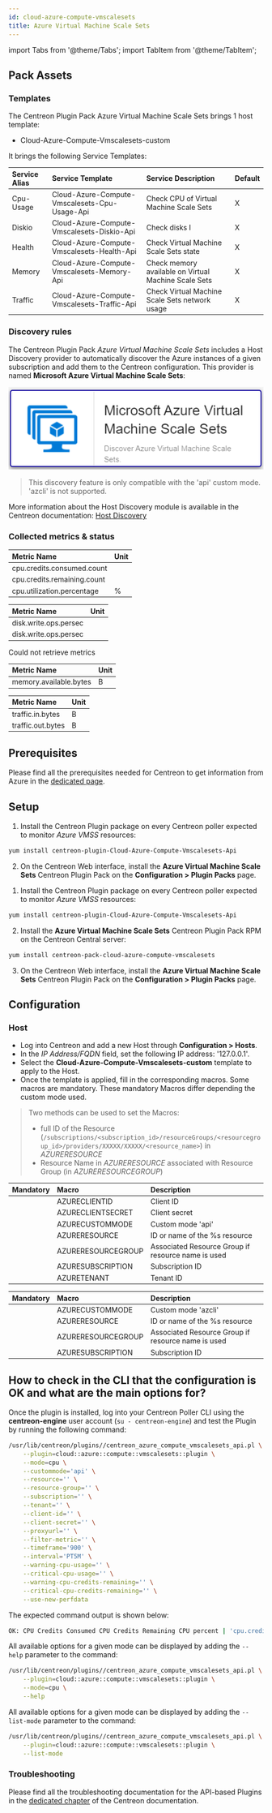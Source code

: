 ```yaml
---
id: cloud-azure-compute-vmscalesets
title: Azure Virtual Machine Scale Sets
---
```

import Tabs from '@theme/Tabs';
import TabItem from '@theme/TabItem';


## Pack Assets

### Templates

The Centreon Plugin Pack Azure Virtual Machine Scale Sets brings 1 host template:
* Cloud-Azure-Compute-Vmscalesets-custom

It brings the following Service Templates:

| Service Alias | Service Template                              | Service Description                                  | Default |
|:--------------|:----------------------------------------------|:-----------------------------------------------------|:--------|
| Cpu-Usage     | Cloud-Azure-Compute-Vmscalesets-Cpu-Usage-Api | Check CPU of Virtual Machine Scale Sets              | X       |
| Diskio        | Cloud-Azure-Compute-Vmscalesets-Diskio-Api    | Check disks I                                        | X       |
| Health        | Cloud-Azure-Compute-Vmscalesets-Health-Api    | Check Virtual Machine Scale Sets state               | X       |
| Memory        | Cloud-Azure-Compute-Vmscalesets-Memory-Api    | Check memory available on Virtual Machine Scale Sets | X       |
| Traffic       | Cloud-Azure-Compute-Vmscalesets-Traffic-Api   | Check Virtual Machine Scale Sets network usage       | X       |

### Discovery rules

The Centreon Plugin Pack *Azure Virtual Machine Scale Sets* includes a Host Discovery provider to
automatically discover the Azure instances of a given subscription and add them
to the Centreon configuration. This provider is named **Microsoft Azure Virtual Machine Scale Sets**:

![image](../../../assets/integrations/plugin-packs/procedures/cloud-azure-compute-vmscalesets-provider.png)
> This discovery feature is only compatible with the 'api' custom mode. 'azcli' is not supported.

More information about the Host Discovery module is available in the Centreon documentation: [Host Discovery](/docs/monitoring/discovery/hosts-discovery)

### Collected metrics & status

<Tabs groupId="metrics">
<TabItem value="Cpu-Usage" label="Cpu-Usage">

| Metric Name                 | Unit  |
|:----------------------------|:------|
| cpu.credits.consumed.count  |       |
| cpu.credits.remaining.count |       |
| cpu.utilization.percentage  | %     |

</TabItem>
<TabItem value="Diskio" label="Diskio">

| Metric Name           | Unit  |
|:----------------------|:------|
| disk.write.ops.persec |       |
| disk.write.ops.persec |       |

</TabItem>
<TabItem value="Health" label="Health">

Could not retrieve metrics

</TabItem>
<TabItem value="Memory" label="Memory">

| Metric Name            | Unit  |
|:-----------------------|:------|
| memory.available.bytes | B     |

</TabItem>
<TabItem value="Traffic" label="Traffic">

| Metric Name       | Unit  |
|:------------------|:------|
| traffic.in.bytes  | B     |
| traffic.out.bytes | B     |

</TabItem>
</Tabs>

## Prerequisites

Please find all the prerequisites needed for Centreon to get information from Azure in the [dedicated page](../getting-started/how-to-guides/azure-credential-configuration.md).

## Setup

<Tabs groupId="sync">
<TabItem value="Online License" label="Online License">

1. Install the Centreon Plugin package on every Centreon poller expected to monitor *Azure VMSS* resources:

```bash
yum install centreon-plugin-Cloud-Azure-Compute-Vmscalesets-Api
```

2. On the Centreon Web interface, install the **Azure Virtual Machine Scale Sets** Centreon Plugin Pack on the **Configuration > Plugin Packs** page.

</TabItem>
<TabItem value="Offline License" label="Offline License">

1. Install the Centreon Plugin package on every Centreon poller expected to monitor *Azure VMSS* resources:

```bash
yum install centreon-plugin-Cloud-Azure-Compute-Vmscalesets-Api
```

2. Install the **Azure Virtual Machine Scale Sets** Centreon Plugin Pack RPM on the Centreon Central server:

```bash
yum install centreon-pack-cloud-azure-compute-vmscalesets
```

3. On the Centreon Web interface, install the **Azure Virtual Machine Scale Sets** Centreon Plugin Pack on the **Configuration > Plugin Packs** page.

</TabItem>
</Tabs>

## Configuration

### Host

* Log into Centreon and add a new Host through **Configuration > Hosts**.
* In the *IP *Address/FQDN** field, set the following IP address: '127.0.0.1'.
* Select the **Cloud-Azure-Compute-Vmscalesets-custom** template to apply to the Host.
* Once the template is applied, fill in the corresponding macros. Some macros are mandatory.
These mandatory Macros differ depending the custom mode used.

> Two methods can be used to set the Macros:
> * full ID of the Resource (`/subscriptions/<subscription_id>/resourceGroups/<resourcegroup_id>/providers/XXXXX/XXXXX/<resource_name>`)
in *AZURERESOURCE*
> * Resource Name in *AZURERESOURCE* associated with Resource Group (in *AZURERESOURCEGROUP*)

<Tabs groupId="sync">
<TabItem value="Azure Monitor API" label="Azure Monitor API">

| Mandatory   | Macro              | Description                                        |
|:------------|:-------------------|:---------------------------------------------------|
|             | AZURECLIENTID      | Client ID                                          |
|             | AZURECLIENTSECRET  | Client secret                                      |
|             | AZURECUSTOMMODE    | Custom mode 'api'                                  |
|             | AZURERESOURCE      | ID or name of the %s resource                      |
|             | AZURERESOURCEGROUP | Associated Resource Group if resource name is used |
|             | AZURESUBSCRIPTION  | Subscription ID                                    |
|             | AZURETENANT        | Tenant ID                                          |

</TabItem>
<TabItem value="Azure azcli" label="Azure azcli">

| Mandatory   | Macro              | Description                                        |
|:------------|:-------------------|:---------------------------------------------------|
|             | AZURECUSTOMMODE    | Custom mode 'azcli'                                |
|             | AZURERESOURCE      | ID or name of the %s resource                      |
|             | AZURERESOURCEGROUP | Associated Resource Group if resource name is used |
|             | AZURESUBSCRIPTION  | Subscription ID                                    |

</TabItem>
</Tabs>

## How to check in the CLI that the configuration is OK and what are the main options for? 

Once the plugin is installed, log into your Centreon Poller CLI using the 
**centreon-engine** user account (`su - centreon-engine`) and test the Plugin by
running the following command:

```bash
/usr/lib/centreon/plugins//centreon_azure_compute_vmscalesets_api.pl \
    --plugin=cloud::azure::compute::vmscalesets::plugin \
    --mode=cpu \
    --custommode='api' \
    --resource='' \
    --resource-group='' \
    --subscription='' \
    --tenant='' \
    --client-id='' \
    --client-secret='' \
    --proxyurl='' \
    --filter-metric='' \
    --timeframe='900' \
    --interval='PT5M' \
    --warning-cpu-usage='' \
    --critical-cpu-usage='' \
    --warning-cpu-credits-remaining='' \
    --critical-cpu-credits-remaining='' \
    --use-new-perfdata 
```

The expected command output is shown below:

```bash
OK: CPU Credits Consumed CPU Credits Remaining CPU percent | 'cpu.credits.consumed.count'=9000;;;0; 'cpu.credits.remaining.count'=9000;;;0; 'cpu.utilization.percentage'=9000%;;;0;100 
```

All available options for a given mode can be displayed by adding the 
`--help` parameter to the command:

```bash
/usr/lib/centreon/plugins//centreon_azure_compute_vmscalesets_api.pl \
    --plugin=cloud::azure::compute::vmscalesets::plugin \
    --mode=cpu \
    --help
```

All available options for a given mode can be displayed by adding the 
`--list-mode` parameter to the command:

```bash
/usr/lib/centreon/plugins//centreon_azure_compute_vmscalesets_api.pl \
    --plugin=cloud::azure::compute::vmscalesets::plugin \
    --list-mode
```

### Troubleshooting

Please find all the troubleshooting documentation for the API-based Plugins in
the [dedicated chapter](../getting-started/how-to-guides/troubleshooting-plugins.md#http-and-api-checks)
of the Centreon documentation.